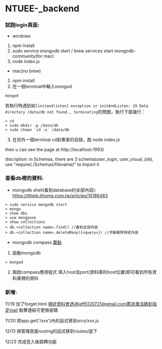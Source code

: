 # NTUEE-_backend
### 試跑login頁面:

- windows

1. npm install
2. sudo service mongodb start / brew services start mongodb-community(for mac)
3. node index.js

- mac(no brew)

1. npm install
2. 在一個terminal中輸入mongod
```
mongod
```
若執行時遇到如`[initandlisten] exception in initAndListen: 29 Data directory /data/db not found., terminating`的問題，執行下面幾行：
```
> cd
> sudo mkdir -p /data/db 
> sudo chown `id -u` /data/db
```
3. 在另外一個terminal cd到專案的目錄，跑 node index.js

then u can see the page at http://localhost:1993/

discription:
in Schemas, there are 3 schema(user_login, user_visual, job), use "require(./Schemas/filename)" to import it

### 查看db裡的資料:
- mongodb shell(看到database的全部內容): https://ithelp.ithome.com.tw/articles/10186483
```
> sudo service mongodb start
> mongo
> show dbs
> use mongoose
> show collections
> db.<collection name>.find() //看到全部內容
> db.<collection name>.deleteMany({<query>}) //手動刪除特定內容
```
- mongodb compass 
[載點](https://www.mongodb.com/download-center/compass)
1. 啟動mongodb
```
> mongod
```
2. 開啟compass應用程式
填入host及port(資料庫的host位置)即可看到所有資料庫裡的資料
### 新增:
11/19
加了forget.html
填好資料會透過jeff5120721@gmail.com寄送激活碼到指定mail
點擊連結可更換密碼

11/20
把app.get('/xxx')內的函式移到srcs/xxx.js

12/13
將管理頁面routing的函式移到routes/底下

12/23
完成登入後跳轉功能


